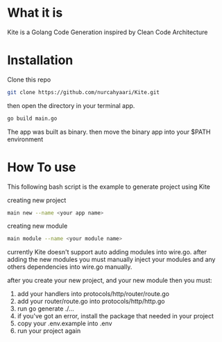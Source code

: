 # What it is

Kite is a Golang Code Generation inspired by Clean Code Architecture

# Installation

Clone this repo
```bash
git clone https://github.com/nurcahyaari/Kite.git
```

then open the directory in your terminal app.
```bash
go build main.go
```
The app was built as binary. then move the binary app into your $PATH environment

# How To use
This following bash script is the example to generate project using Kite

creating new project
```bash
main new --name <your app name>
```

creating new module
```bash
main module --name <your module name>
```

currently Kite doesn't support auto adding modules into wire.go. after adding the new modules you must manually inject your modules and any others dependencies into wire.go manually.

after you create your new project, and your new module then you must:
1. add your handlers into protocols/http/router/route.go
2. add your router/route.go into protocols/http/http.go
3. run go generate ./...
4. if you've got an error, install the package that needed in your project
5. copy your .env.example into .env
6. run your project again